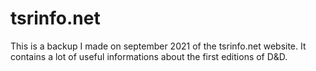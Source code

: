 # tsrinfo.net

This is a backup I made on september 2021 of the tsrinfo.net website. It contains a lot of useful informations about the first editions of D&D.